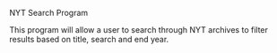 NYT Search Program

This program will allow a user to search through NYT archives to filter results based on title, search and end year. 